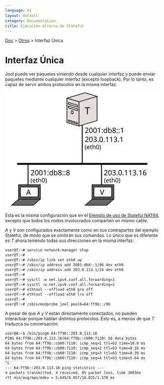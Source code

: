 ```yaml
---
language: es
layout: default
category: Documentation
title: Ejecución Alterna de Stateful
---
```


[Doc](documentation.html) > [Otros](documentation.html#otros) > Interfaz Única

# Interfaz Única

Jool puede ver paquetes viniendo desde cualquier interfaz y puede enviar paquetes mediante cualquier interfaz (excepto loopback). Por lo tanto, es capaz de servir ambos protocolos en la misma interfaz.

![Fig.1 - NAT64 en una sola interfaz](../images/network/alternate.svg)

Esta es la misma configuración que en el [Ejemplo de uso de Stateful NAT64](run-nat64.html), excepto que todos los nodos involucrados comparten un mismo cable.

_A_ y  _V_ son configurados exactamente como en sus contrapartes del ejemplo Stateful, de modo que se omitirán sus comandos. Lo único que es diferente es _T_ ahora teniendo todas sus direcciones en la misma interfaz:

	user@T:~# service network-manager stop
	user@T:~# 
	user@T:~# /sbin/ip link set eth0 up
	user@T:~# /sbin/ip address add 2001:db8::1/96 dev eth0
	user@T:~# /sbin/ip address add 203.0.113.1/24 dev eth0
	user@T:~# 
	user@T:~# sysctl -w net.ipv4.conf.all.forwarding=1
	user@T:~# sysctl -w net.ipv6.conf.all.forwarding=1
	user@T:~# ethtool --offload eth0 gro off
	user@T:~# ethtool --offload eth0 lro off
	user@T:~# 
	user@T:~# /sbin/modprobe jool pool6=64:ff9b::/96

A pesar de que _A_ y _V_ están directamente conectados, no pueden interactuar porque hablan distintos protocolos. Esto es, a menos de que _T_ traduzca su conversación:

	user@A:~$ /bin/ping6 64:ff9b::203.0.113.16
	PING 64:ff9b::203.0.113.16(64:ff9b::cb00:7110) 56 data bytes
	64 bytes from 64:ff9b::cb00:7110: icmp_seq=1 ttl=63 time=10.0 ms
	64 bytes from 64:ff9b::cb00:7110: icmp_seq=2 ttl=63 time=8.16 ms
	64 bytes from 64:ff9b::cb00:7110: icmp_seq=3 ttl=63 time=8.39 ms
	64 bytes from 64:ff9b::cb00:7110: icmp_seq=4 ttl=63 time=5.64 ms
	^C
	--- 64:ff9b::203.0.113.16 ping statistics ---
	4 packets transmitted, 4 received, 0% packet loss, time 3003ms
	rtt min/avg/max/mdev = 5.645/8.057/10.025/1.570 ms

